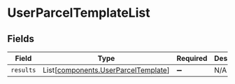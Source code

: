 # UserParcelTemplateList


## Fields

| Field                                                                                | Type                                                                                 | Required                                                                             | Description                                                                          |
| ------------------------------------------------------------------------------------ | ------------------------------------------------------------------------------------ | ------------------------------------------------------------------------------------ | ------------------------------------------------------------------------------------ |
| `results`                                                                            | List[[components.UserParcelTemplate](../../models/components/userparceltemplate.md)] | :heavy_minus_sign:                                                                   | N/A                                                                                  |